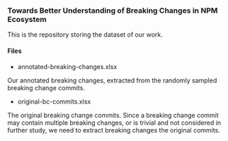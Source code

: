 ### Towards Better Understanding of Breaking Changes in NPM Ecosystem 

This is the repository storing the dataset of our work.

#### Files

- annotated-breaking-changes.xlsx

Our annotated breaking changes, extracted from the randomly sampled breaking change commits.

- original-bc-commits.xlsx

The original breaking change commits. Since a breaking change commit may contain multiple breaking changes, or is trivial and not considered in further study, we need to extract breaking changes the original commits.